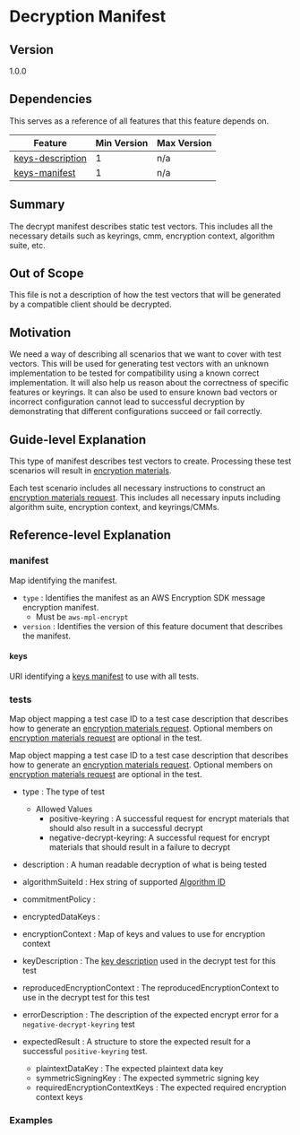 [//]: # "Copyright Amazon.com Inc. or its affiliates. All Rights Reserved."
[//]: # "SPDX-License-Identifier: CC-BY-SA-4.0"

# Decryption Manifest

## Version

1.0.0

## Dependencies

This serves as a reference of all features that this feature depends on.

| Feature                                  | Min Version | Max Version |
| ---------------------------------------- | ----------- | ----------- |
| [keys-description](./key-description.md) | 1           | n/a         |
| [keys-manifest](./keys-manifest.md)      | 1           | n/a         |

## Summary

The decrypt manifest describes static test vectors.
This includes all the necessary details such as keyrings, cmm, encryption context, algorithm suite, etc.

## Out of Scope

This file is not a description of how the test vectors that will be generated by a compatible client should be decrypted.

## Motivation

We need a way of describing all scenarios that we want to cover with test vectors.
This will be used for generating test vectors with an unknown implementation
to be tested for compatibility using a known correct implementation.
It will also help us reason about the correctness of specific features or keyrings.
It can also be used to ensure known bad vectors or incorrect configuration cannot lead to successful decryption
by demonstrating that different configurations succeed or fail correctly.

## Guide-level Explanation

This type of manifest describes test vectors to create.
Processing these test scenarios will result in [encryption materials](../structures.md#encryption-materials).

Each test scenario includes all necessary instructions to construct
an [encryption materials request](../cmm-interface.md#encryption-materials-request).
This includes all necessary inputs including algorithm suite, encryption context, and keyrings/CMMs.

## Reference-level Explanation

### manifest

Map identifying the manifest.

- `type` : Identifies the manifest as an AWS Encryption SDK message encryption manifest.
  - Must be `aws-mpl-encrypt`
- `version` : Identifies the version of this feature document that describes the manifest.

#### keys

URI identifying a [keys manifest](./keys-manifest.md) to use with all tests.

### tests

Map object mapping a test case ID to a test case description
that describes how to generate an [encryption materials request](../cmm-interface.md#encryption-materials-request).
Optional members on [encryption materials request](../cmm-interface.md#encryption-materials-request)
are optional in the test.

Map object mapping a test case ID to a test case description
that describes how to generate an [encryption materials request](../cmm-interface.md#encryption-materials-request).
Optional members on [encryption materials request](../cmm-interface.md#encryption-materials-request)
are optional in the test.

- type : The type of test
  - Allowed Values
    - positive-keyring : A successful request for encrypt materials that should also result in a successful decrypt
    - negative-decrypt-keyring: A successful request for encrypt materials that should result in a failure to decrypt
- description : A human readable decryption of what is being tested

- algorithmSuiteId : Hex string of supported [Algorithm ID](../algorithm-suites.md#algorithm-suite-id)
- commitmentPolicy :
- encryptedDataKeys :
- encryptionContext : Map of keys and values to use for encryption context
- keyDescription : The [key description](./key-description.md) used in the decrypt test for this test
- reproducedEncryptionContext : The reproducedEncryptionContext to use in the decrypt test for this test
- errorDescription : The description of the expected encrypt error for a `negative-decrypt-keyring` test
- expectedResult : A structure to store the expected result for a successful `positive-keyring` test.
  - plaintextDataKey : The expected plaintext data key
  - symmetricSigningKey : The expected symmetric signing key
  - requiredEncryptionContextKeys : The expected required encryption context keys

### Examples

```json

```
